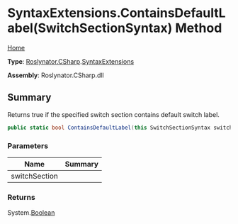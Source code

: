 # SyntaxExtensions\.ContainsDefaultLabel\(SwitchSectionSyntax\) Method

[Home](../../../../README.md)

**Type**: [Roslynator.CSharp](../../README.md)\.[SyntaxExtensions](../README.md)

**Assembly**: Roslynator\.CSharp\.dll

## Summary

Returns true if the specified switch section contains default switch label\.

```csharp
public static bool ContainsDefaultLabel(this SwitchSectionSyntax switchSection)
```

### Parameters

| Name | Summary |
| ---- | ------- |
| switchSection | |

### Returns

System\.[Boolean](https://docs.microsoft.com/en-us/dotnet/api/system.boolean)

